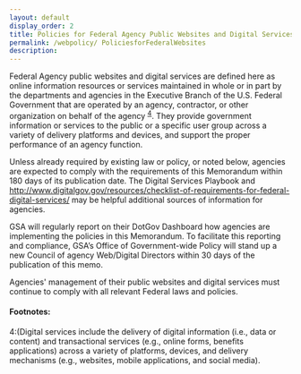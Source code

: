 ```yaml
---
layout: default
display_order: 2
title: Policies for Federal Agency Public Websites and Digital Services
permalink: /webpolicy/ PoliciesforFederalWebsites
description:
---
```


Federal Agency public websites and digital services are defined here as online information resources or services maintained in whole or in part by the departments and agencies in the Executive Branch of the U.S. Federal Government that are operated by an agency, contractor, or other organization on behalf of the agency <sup>[4](#myfootnote4)</sup>.    They provide government information or services to the public or a specific user group across a variety of delivery platforms and devices, and support the proper performance of an agency function.  

Unless already required by existing law or policy, or noted below, agencies are expected to comply with the requirements of this Memorandum within 180 days of its publication date. The Digital Services Playbook and http://www.digitalgov.gov/resources/checklist-of-requirements-for-federal-digital-services/ may be helpful additional sources of information for agencies. 

GSA will regularly report on their DotGov Dashboard how agencies are implementing the policies in this Memorandum.  To facilitate this reporting and compliance, GSA’s Office of Government-wide Policy will stand up a new Council of agency Web/Digital Directors within 30 days of the publication of this memo. 

Agencies' management of their public websites and digital services must continue to comply with all relevant Federal laws and policies.

#### Footnotes:
<a name="myfootnote1">4</a>:(Digital services include the delivery of digital information (i.e., data or content) and transactional services (e.g., online forms, benefits applications) across a variety of platforms, devices, and delivery mechanisms (e.g., websites, mobile applications, and social media).
